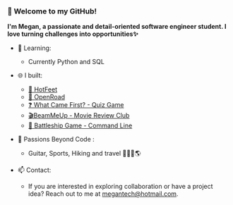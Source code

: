 ### 🚀 Welcome to my GitHub!

**I'm Megan, a passionate and detail-oriented software engineer student. I love turning challenges into opportunities✨**

- 🍑 Learning: 

  - Currently Python and SQL
  
- 🌐 I built:

  - [👟 HotFeet](https://github.com/Megwana/backend-hf)
  - [🚗 OpenRoad](https://github.com/Megwana/open_road)
  - [❓ What Came First? - Quiz Game](https://github.com/Megwana/whatcamefirst)
  - [🎬BeamMeUp - Movie Review Club](https://github.com/Megwana/beammeup)
  - [🚢 Battleship Game - Command Line](https://github.com/Megwana/battleship01)

- 🥑 Passions Beyond Code :

  - Guitar, Sports, Hiking and travel 🎸🎾🥾🌎

- 📫 Contact:

  - If you are interested in exploring collaboration or have a project idea? Reach out to me at [megantech@hotmail.com](mailto:megantech@hotmail.com).

